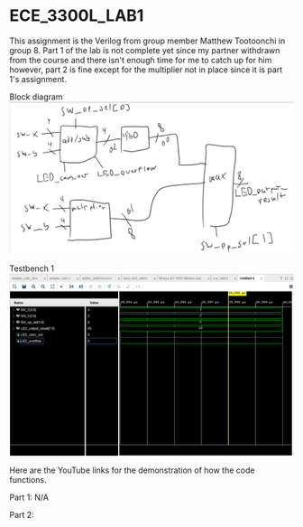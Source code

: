 # ECE_3300L_LAB1

This assignment is the Verilog from group member Matthew Tootoonchi in group 8. Part 1 of the lab is not complete yet since my partner withdrawn from the course and there isn't enough time for me to catch up for him however, part 2 is fine except for the multiplier not in place since it is part 1's assignment. 

Block diagram
![Test Image 1](LAB1_BLOCK_DIAGRAM.png)

Testbench 1
![Test Image 1](tb1.png)

Here are the YouTube links for the demonstration of how the code functions.

Part 1: N/A

Part 2:

